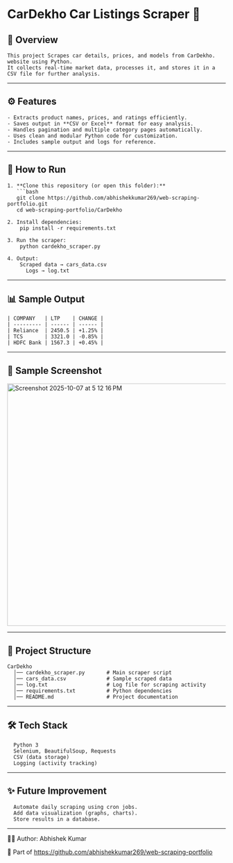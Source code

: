 # CarDekho Car Listings Scraper 🚗

## 📌 Overview
    This project Scrapes car details, prices, and models from CarDekho. website using Python.  
    It collects real-time market data, processes it, and stores it in a CSV file for further analysis.

---

## ⚙️ Features
    - Extracts product names, prices, and ratings efficiently.  
    - Saves output in **CSV or Excel** format for easy analysis.  
    - Handles pagination and multiple category pages automatically.  
    - Uses clean and modular Python code for customization.  
    - Includes sample output and logs for reference.

---

## 🚀 How to Run

    1. **Clone this repository (or open this folder):**
       ```bash
       git clone https://github.com/abhishekkumar269/web-scraping-portfolio.git
       cd web-scraping-portfolio/CarDekho
    
    2. Install dependencies:
        pip install -r requirements.txt
    
    3. Run the scraper:
        python cardekho_scraper.py
    
    4. Output:
        Scraped data → cars_data.csv
          Logs → log.txt

---

## 📊 Sample Output

    | COMPANY   | LTP    | CHANGE |
    | --------- | ------ | ------ |
    | Reliance  | 2450.5 | +1.25% |
    | TCS       | 3321.0 | -0.85% |
    | HDFC Bank | 1567.3 | +0.45% |
    

---
## 📸 Sample Screenshot

<img width="761" height="559" alt="Screenshot 2025-10-07 at 5 12 16 PM" src="https://github.com/user-attachments/assets/9e37c5d3-b989-47b4-bb6d-fc41ae3d88e9" />


---
## 📂 Project Structure
      
    CarDekho
      │── cardekho_scraper.py       # Main scraper script
      │── cars_data.csv             # Sample scraped data
      │── log.txt                   # Log file for scraping activity
      │── requirements.txt          # Python dependencies
      │── README.md                 # Project documentation
---

## 🛠️ Tech Stack

      Python 3
      Selenium, BeautifulSoup, Requests  
      CSV (data storage)
      Logging (activity tracking)

---
## ✨ Future Improvement

      Automate daily scraping using cron jobs.
      Add data visualization (graphs, charts).
      Store results in a database.

---
👨‍💻 Author: Abhishek Kumar

  🔗 Part of https://github.com/abhishekkumar269/web-scraping-portfolio
